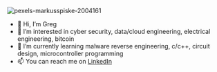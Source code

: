 ![pexels-markusspiske-2004161](https://github.com/user-attachments/assets/8d22576d-730f-4d8c-a41c-54f6c2d07429)

- 👋 Hi, I’m Greg
- 👀 I’m interested in cyber security, data/cloud engineering, electrical engineering, bitcoin
- 🌱 I’m currently learning malware reverse engineering, c/c++, circuit design, microcontroller programming
- 📫 You can reach me on [LinkedIn](https://www.linkedin.com/in/gwilkinson01/)

<!---
gwilkinson01/gwilkinson01 is a ✨ special ✨ repository because its `README.md` (this file) appears on your GitHub profile.
You can click the Preview link to take a look at your changes.
--->
